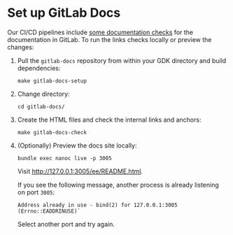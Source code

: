 # Set up GitLab Docs

Our CI/CD pipelines include [some documentation checks](https://docs.gitlab.com/ee/development/documentation/index.html#testing)
for the documentation in GitLab. To run the links checks locally or preview the changes:

1. Pull the `gitlab-docs` repository from within your GDK directory and build dependencies:

   ```shell
   make gitlab-docs-setup
   ```

1. Change directory:

   ```shell
   cd gitlab-docs/
   ```

1. Create the HTML files and check the internal links and anchors:

   ```shell
   make gitlab-docs-check
   ```

1. (Optionally) Preview the docs site locally:

   ```shell
   bundle exec nanoc live -p 3005
   ```

   Visit <http://127.0.0.1:3005/ee/README.html>.

   If you see the following message, another process is already listening on port `3005`:

   ```shell
   Address already in use - bind(2) for 127.0.0.1:3005 (Errno::EADDRINUSE)`
   ```

   Select another port and try again.

